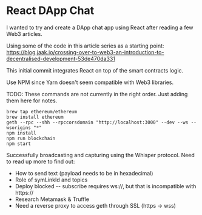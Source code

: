 # React DApp Chat

I wanted to try and create a DApp chat app using React after reading a few Web3 articles.

Using some of the code in this article series as a starting point: https://blog.jaak.io/crossing-over-to-web3-an-introduction-to-decentralised-development-53de470da331

This initial commit integrates React on top of the smart contracts logic.

Use NPM since Yarn doesn't seem compatible with Web3 libraries.

TODO: These commands are not currently in the right order. Just adding them here for notes.
```
brew tap ethereum/ethereum
brew install ethereum
geth --rpc --shh --rpccorsdomain "http://localhost:3000" --dev --ws --wsorigins "*"
npm install
npm run blockchain
npm start
```

Successfully broadcasting and capturing using the Whisper protocol. Need to read up more to find out:

- How to send text (payload needs to be in hexadecimal)
- Role of symLinkId and topics
- Deploy blocked -- subscribe requires ws://, but that is incompatible with https://
- Research Metamask & Truffle
- Need a reverse proxy to access geth through SSL (https -> wss)